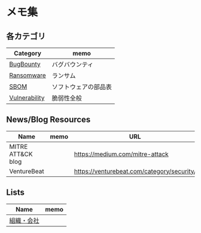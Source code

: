 # メモ集

## 各カテゴリ

|Category|memo|
----|----
|[BugBounty](BugBounty)|バグバウンティ|
|[Ransomware](Ransomware)|ランサム|
|[SBOM](SBOM)|ソフトウェアの部品表|
|[Vulnerability](Vulnerability)|脆弱性全般|

## News/Blog Resources

|Name|memo|URL|
----|----|----
|MITRE ATT&CK blog||https://medium.com/mitre-attack|
|VentureBeat||https://venturebeat.com/category/security/|

## Lists

|Name|memo|
----|----
|[組織・会社](Organizations)||
